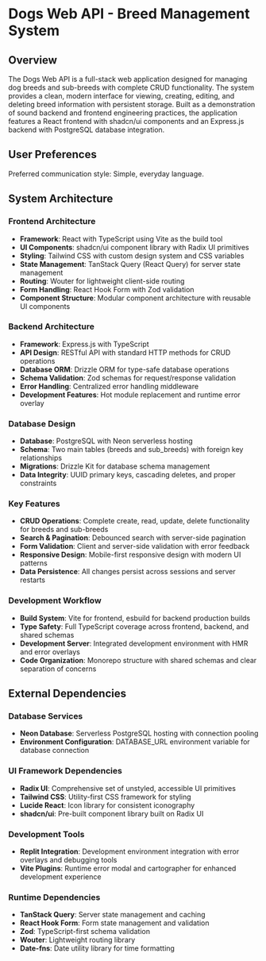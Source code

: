 # Dogs Web API - Breed Management System

## Overview

The Dogs Web API is a full-stack web application designed for managing dog breeds and sub-breeds with complete CRUD functionality. The system provides a clean, modern interface for viewing, creating, editing, and deleting breed information with persistent storage. Built as a demonstration of sound backend and frontend engineering practices, the application features a React frontend with shadcn/ui components and an Express.js backend with PostgreSQL database integration.

## User Preferences

Preferred communication style: Simple, everyday language.

## System Architecture

### Frontend Architecture
- **Framework**: React with TypeScript using Vite as the build tool
- **UI Components**: shadcn/ui component library with Radix UI primitives
- **Styling**: Tailwind CSS with custom design system and CSS variables
- **State Management**: TanStack Query (React Query) for server state management
- **Routing**: Wouter for lightweight client-side routing
- **Form Handling**: React Hook Form with Zod validation
- **Component Structure**: Modular component architecture with reusable UI components

### Backend Architecture
- **Framework**: Express.js with TypeScript
- **API Design**: RESTful API with standard HTTP methods for CRUD operations
- **Database ORM**: Drizzle ORM for type-safe database operations
- **Schema Validation**: Zod schemas for request/response validation
- **Error Handling**: Centralized error handling middleware
- **Development Features**: Hot module replacement and runtime error overlay

### Database Design
- **Database**: PostgreSQL with Neon serverless hosting
- **Schema**: Two main tables (breeds and sub_breeds) with foreign key relationships
- **Migrations**: Drizzle Kit for database schema management
- **Data Integrity**: UUID primary keys, cascading deletes, and proper constraints

### Key Features
- **CRUD Operations**: Complete create, read, update, delete functionality for breeds and sub-breeds
- **Search & Pagination**: Debounced search with server-side pagination
- **Form Validation**: Client and server-side validation with error feedback
- **Responsive Design**: Mobile-first responsive design with modern UI patterns
- **Data Persistence**: All changes persist across sessions and server restarts

### Development Workflow
- **Build System**: Vite for frontend, esbuild for backend production builds
- **Type Safety**: Full TypeScript coverage across frontend, backend, and shared schemas
- **Development Server**: Integrated development environment with HMR and error overlays
- **Code Organization**: Monorepo structure with shared schemas and clear separation of concerns

## External Dependencies

### Database Services
- **Neon Database**: Serverless PostgreSQL hosting with connection pooling
- **Environment Configuration**: DATABASE_URL environment variable for database connection

### UI Framework Dependencies
- **Radix UI**: Comprehensive set of unstyled, accessible UI primitives
- **Tailwind CSS**: Utility-first CSS framework for styling
- **Lucide React**: Icon library for consistent iconography
- **shadcn/ui**: Pre-built component library built on Radix UI

### Development Tools
- **Replit Integration**: Development environment integration with error overlays and debugging tools
- **Vite Plugins**: Runtime error modal and cartographer for enhanced development experience

### Runtime Dependencies
- **TanStack Query**: Server state management and caching
- **React Hook Form**: Form state management and validation
- **Zod**: TypeScript-first schema validation
- **Wouter**: Lightweight routing library
- **Date-fns**: Date utility library for time formatting